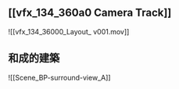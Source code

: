 ## [[vfx_134_360a0 Camera Track]]
![[vfx_134_36000_Layout_ v001.mov]]

## 和成的建築
![[Scene_BP-surround-view_A]]

